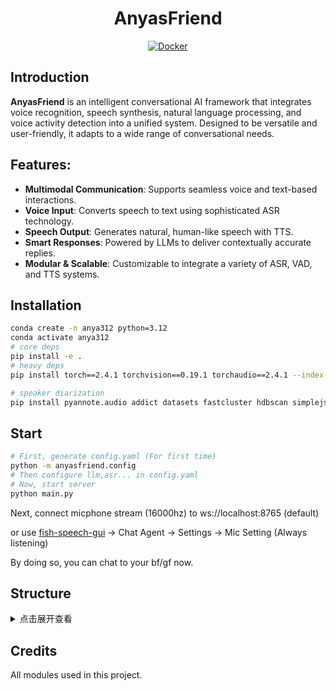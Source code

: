 <div align="center">
<h1>AnyasFriend</h1>
</div>

<div align="center">
    <a target="_blank" href="https://hub.docker.com/r/anyacoder/anyasfriend">
        <img alt="Docker" src="https://img.shields.io/docker/pulls/anyacoder/anyasfriend?style=flat-square&logo=docker"/>
    </a>
</div>

## Introduction

**AnyasFriend** is an intelligent conversational AI framework that integrates voice recognition, speech synthesis, natural language processing, and voice activity detection into a unified system. Designed to be versatile and user-friendly, it adapts to a wide range of conversational needs.

## Features:

- **Multimodal Communication**: Supports seamless voice and text-based interactions.
- **Voice Input**: Converts speech to text using sophisticated ASR technology.
- **Speech Output**: Generates natural, human-like speech with TTS.
- **Smart Responses**: Powered by LLMs to deliver contextually accurate replies.
- **Modular & Scalable**: Customizable to integrate a variety of ASR, VAD, and TTS systems.

## Installation

```bash
conda create -n anya312 python=3.12
conda activate anya312
# core deps
pip install -e .
# heavy deps
pip install torch==2.4.1 torchvision==0.19.1 torchaudio==2.4.1 --index-url https://download.pytorch.org/whl/cu124

# speaker diarization
pip install pyannote.audio addict datasets fastcluster hdbscan simplejson
```

## Start

```bash
# First, generate config.yaml (For first time)
python -m anyasfriend.config
# Then configure llm,asr... in config.yaml
# Now, start server
python main.py

```

Next, connect micphone stream (16000hz) to ws://localhost:8765 (default)

or use [fish-speech-gui](https://github.com/AnyaCoder/fish-speech-gui/releases) -> Chat Agent -> Settings -> Mic Setting (Always listening)

By doing so, you can chat to your bf/gf now.

## Structure

<details>
  <summary>点击展开查看</summary>
<pre>
AnyasFriend/
│
├── README.md                       # 说明
├── pyproject.toml                  # 轻量级依赖
├── requirements.txt               # 比较重量级的依赖
├── .gitignore
├── pdm.lock                        # 锁定了一些重要依赖
│   
└── anyasfriend/                # 主要的项目代码
    ├── __init__.py
    ├── chatbot.py              # 聊天机器人核心类
    ├── components/             # 组件模块
    │   ├── __init__.py
    │   ├── interfaces/         # 抽象类目录
    │   │   ├── __init__.py
    │   │   ├── asr.py          # 语音识别模块的抽象类
    │   │   ├── vad.py          # 语音活动检测模块的抽象类
    │   │   ├── tts.py          # 语音合成模块的抽象类
    │   │   ├── llm.py          # 大语言模型模块的抽象类
    │   │   ├── memory.py       # 记忆模块的抽象类
    │   │   └── knowledge_base.py  # 知识库模块的抽象类
    │   ├── asr/                # 语音识别模块（不同版本）
    │   ├── vad/                # 语音活动检测模块（不同版本）
    │   ├── tts/                # 语音合成模块（不同版本）
    │   ├── llm/                # 大语言模型模块（不同版本）
    │   ├── memory/             # 记忆模块（不同版本）
    │   ├── media/              # 多媒体播放
    │   └── knowledge_base/     # 知识库模块（不同版本）
    ├── factory.py              # 工厂模式，创建聊天机器人实例
    ├── config.py               # 生成/使用配置文件
    └── utils.py                # 工具函数

</pre>

</details>

## Credits

All modules used in this project.

